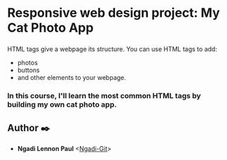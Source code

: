 # Responsive web design project: My Cat Photo App
### 
HTML tags give a webpage its structure. 
You can use HTML tags to add:
* photos
* buttons
* and other elements to your webpage.

### In this course, I'll learn the most common HTML tags by building my own cat photo app.
## Author :black_nib:
* **Ngadi Lennon Paul** <[Ngadi-Git](https://github.com/Ngadi-Git)>
